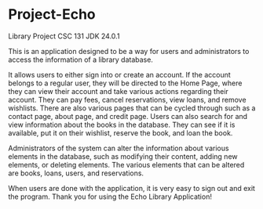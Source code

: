# Project-Echo
 Library Project CSC 131
JDK 24.0.1

 This is an application designed to be a way for users and administrators to access the information of a library database. 
 
 It allows users to either sign into or create an account. If the account belongs to a regular user, they will be directed to the Home Page, where they can view their account and take various actions regarding their account. They can pay fees, cancel reservations, view loans, and remove wishlists. There are also various pages that can be cycled through such as a contact page, about page, and credit page. Users can also search for and view information about the books in the database. They can see if it is available, put it on their wishlist, reserve the book, and loan the book.
 
 Administrators of the system can alter the information about various elements in the database, such as modifying their content, adding new elements, or deleting elements. The various elements that can be altered are books, loans, users, and reservations.
 
 When users are done with the application, it is very easy to sign out and exit the program. Thank you for using the Echo Library Application!



